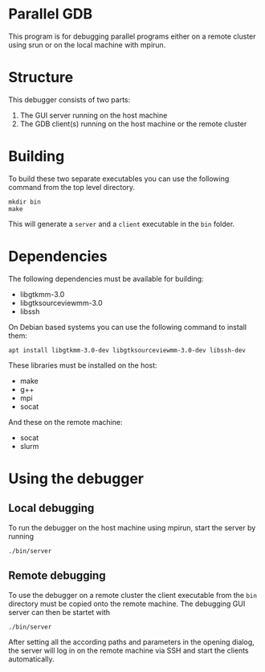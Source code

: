 # Parallel GDB
This program is for debugging parallel programs either on a remote cluster using srun or on the local machine with mpirun. 

# Structure
This debugger consists of two parts: 
1. The GUI server running on the host machine
2. The GDB client(s) running on the host machine or the remote cluster

# Building
To build these two separate executables you can use the following command from the top level directory.

	mkdir bin
	make

This will generate a `server` and a `client` executable in the `bin` folder. 

# Dependencies
The following dependencies must be available for building:
- libgtkmm-3.0
- libgtksourceviewmm-3.0
- libssh

On Debian based systems you can use the following command to install them:

	apt install libgtkmm-3.0-dev libgtksourceviewmm-3.0-dev libssh-dev

These libraries must be installed on the host:
- make
- g++
- mpi
- socat

And these on the remote machine:
- socat
- slurm

# Using the debugger
## Local debugging
To run the debugger on the host machine using mpirun, start the server by running 

	./bin/server

## Remote debugging
To use the debugger on a remote cluster the client executable from the `bin` directory must be copied onto the remote machine. The debugging GUI server can then be startet with

	./bin/server

After setting all the according paths and parameters in the opening dialog, the server will log in on the remote machine via SSH and start the clients automatically.
